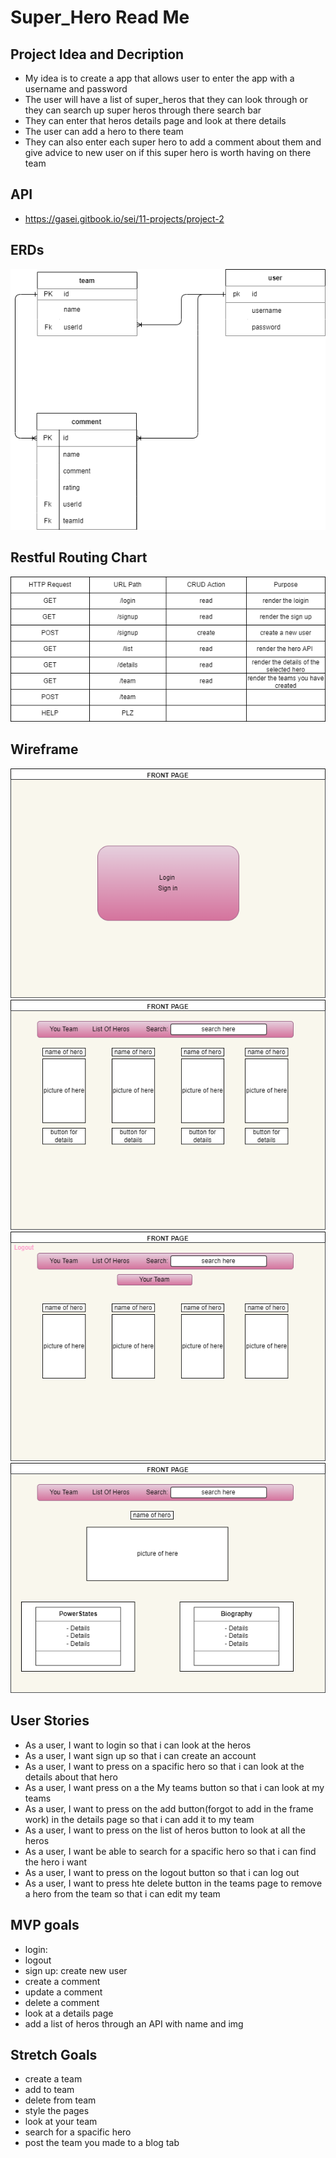 # Super_Hero Read Me
## Project Idea and Decription
- My idea is to create a app that allows user to enter the app with a username and password 
- The user will have a list of super_heros that they can look through or they can search up super heros through there search bar 
- They can enter that heros details page and look at there details
- The user can add a hero to there team 
- They can also enter each super hero to add a comment about them and give advice to new user on if this super hero is worth having on there team 

## API
- https://gasei.gitbook.io/sei/11-projects/project-2 

## ERDs
![ERD](img/erd.png)

## Restful Routing Chart
![CHART](img/routingChart.png)

## Wireframe
![Wireframe](img/wireframesFrontPage.png)
![Wireframe](img/wireframeList.png)
![Wireframe](img/wireframesTeams.png)
![Wireframe](img/wireframesDetails.png)

## User Stories
- As a user, I want to login so that i can look at the heros
- As a user, I want sign up so that i can create an account
- As a user, I want to press on a spacific hero so that i can look at the details about that hero
- As a user, I want press on a the My teams button so that i can look at my teams 
- As a user, I want to press on the add button(forgot to add in the frame work) in the details page so that i can add it to my team
- As a user, I want to press on the list of heros button to look at all the heros 
- As a user, I want be able to search for a spacific hero so that i can find the hero i want
- As a user, I want to press on the logout button so that i can log out
- As a user, I want to press hte delete button in the teams page to remove a hero from the team so that i can edit my team

## MVP goals
- login: 
- logout
- sign up: create new user 
- create a comment
- update a comment  
- delete a comment 
- look at a details page
- add a list of heros through an API with name and img


## Stretch Goals
- create a team
- add to team
- delete from team 
- style the pages
- look at your team 
- search for a spacific hero 
- post the team you made to a blog tab






